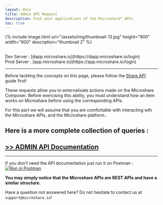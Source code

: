 ```yaml
---
layout: docs
title: Admin API Request
description: Push your applications of the Microshare™ APIs 
toc: true
---
```



{% include image.html url="/assets/img/thumbnail-13.jpg" height="900" width="900" description="thumbnail 2" %}


<br>
Dev Server : [dapp.microshare.io](https://dapp.microshare.io/login)<br>
Prod Server : [app.microshare.io](https://app.microshare.io/login)

---------------------------------------

Before tackling the concepts on this page, please follow the [Share API](/docs/2/technical/api/admin-api) guide first!

These requests allow you to externalisate actions made on the Microshare Composer. Before exercising this ability, you must understand how an item works on Microshare before using the corresponding APIs.

For this part we will assume that you are comfortable with interacting wth the Microshare APIs, and the Microshare platform..



## Here is a more complete collection of queries : 

## [ >> ADMIN API Documentation](https://documenter.getpostman.com/view/11447458/TVsuDT1p)

---------------------------------------

If you don't need the API documentation just run it on Postman : [![Run in Postman](https://run.pstmn.io/button.svg)](https://app.getpostman.com/run-collection/173275d2ae95eff27da2)

**You may simply notice that the Microshare APIs are REST APIs and have a similar structure.**

Have a question not answered here? Do not hesitate to contact us at `support@microshare.io`!


 
